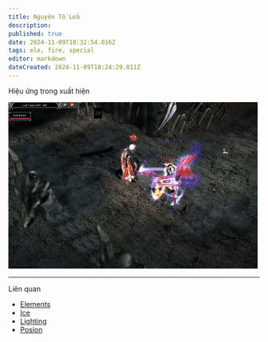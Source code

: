 ```yaml
---
title: Nguyên Tố Lửa
description: 
published: true
date: 2024-11-09T18:32:54.016Z
tags: ele, fire, special
editor: markdown
dateCreated: 2024-11-09T18:24:29.011Z
---
```



Hiệu ứng trong xuất hiện

![ele-fire-spec.gif](/ele-fire-spec.gif)

---
Liên quan
- [Elements](/vi/elements)
- [Ice](/vi/elements/ice)
- [Lighting](/vi/elements/lighting)
- [Posion](/vi/elements/posion)
